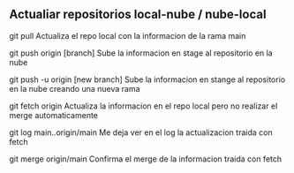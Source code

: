 ## Actualiar repositorios local-nube / nube-local

git pull 
    Actualiza el repo local con la informacion de la rama main

git push origin [branch]
    Sube la informacion en stage al repositorio en la nube

git push -u origin [new branch]
    Sube la informacion en stange al repositorio en la nube creando una nueva rama

git fetch origin
    Actualiza la informacion en el repo local pero no realizar el merge automaticamente

git log main..origin/main
    Me deja ver en el log la actualizacion traida con fetch

git merge origin/main
    Confirma el merge de la informacion traida con fetch